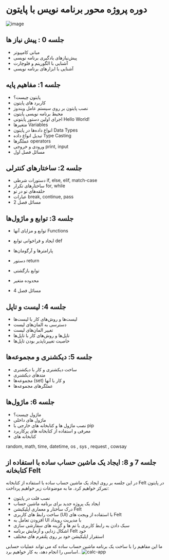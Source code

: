  



# دوره پروژه محور برنامه نویس با پایتون

![image](https://user-images.githubusercontent.com/76538971/234976942-e48adc55-e48f-4d2a-98fc-f89f56c41d00.png)
	





## جلسه 0 : پیش نیاز ها
- مبانی کامپیوتر
- پیش‌نیازهای یادگیری برنامه نویسی
- آشنایی با الگوریتم و فلوچارت
- آشنایی با ابزارهای برنامه نویسی

## جلسه 1: مفاهیم پایه 
- پایتون چیست؟
- کاربرد های پایتون
- نصب پایتون بر روی سیستم عامل ویندوز
- محیط برنامه نویسی پایتون
- اجرای اولین دستور پایتونی Hello World!
- متغیرها Variables
- انواع داده‌ها در پایتون Data Types
- تبدیل انواع داده Type Casting
- عملگرها operators
- ورودی و خروجی print, input
- مسائل فصل اول

## جلسه 2: ساختارهای کنترلی 
- دستورات شرطی if, else, elif, match-case
- ساختارهای تکرار for, while
- حلقه‌های تو در تو
- عبارات break, continue, pass
- مسائل فصل 2

## جلسه 3: توابع و ماژول‌ها
- توابع و مزایای آنها Functions
- ایجاد و فراخوانی توابع def
- پارامترها و آرگومان‌ها
- دستور return
- توابع بازگشتی
- محدوده متغیر



- مسائل فصل 4

## جلسه 4: لیست و تاپل
- لیست‌ها و روش‌های کار با لیست‌ها
- دسترسی به المان‌های لیست
- تغییر المان‌های لیست
- تاپل‌ها و روش‌های کار با تاپل‌ها
- خاصیت تغییرناپذیر بودن تاپل‌ها

## جلسه 5: دیکشنری و مجموعه‌ها
- ساخت دیکشنری و کار با دیکشنری
- متد‌های دیکشنری
- مجموعه‌ها (set) و کار با آنها
- عملگرهای مجموعه‌ها

## جلسه 6: ماژول‌ها
- ماژول چیست؟
- ماژول های داخلی
- نصب ماژول ها و کتابخانه های خارجی با pip
- معرفی و استفاده از کتابخانه های پرکاربرد
- کتابخانه های

random, math, time, datetime, os , sys , request , cowsay

## جلسه 7 و 8: ایجاد یک ماشین حساب ساده با استفاده از کتابخانه Felt

در این جلسه بر روی ایجاد یک ماشین حساب ساده با استفاده از کتابخانه Felt در پایتون تمرکز خواهیم کرد. ما به موضوعات زیر خواهیم پرداخت:

- نصب فلت در پایتون
- ایجاد یک پروژه جدید برای برنامه ماشین حساب
- درک ساختار و معماری اپلیکیشن Felt
- ساخت رابط های کاربری (UI) با استفاده از ویجت های Felt
- افزودن تعامل به UI با مدیریت رویداد
- سبک دادن به رابط کاربری با تم ها و گزینه های سفارشی سازی
- اشکال زدایی و آزمایش برنامه Felt خود
- استقرار اپلیکیشن خود بر روی پلتفرم های مختلف

ما این مفاهیم را با ساخت یک برنامه ماشین حساب ساده که می تواند عملیات حسابی اساسی را انجام دهد، به کار خواهیم برد..
![calc-app](https://user-images.githubusercontent.com/76538971/236636057-bc95d833-ecf5-45e0-b5b1-e072fd094075.gif)
